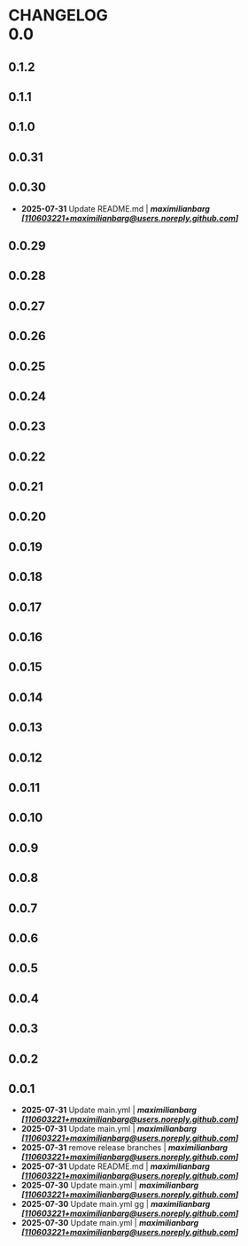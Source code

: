 # CHANGELOG<br>0.0
## 0.1.2
## 0.1.1
## 0.1.0
## 0.0.31
## 0.0.30
- **2025-07-31** Update README.md | ***maximilianbarg [110603221+maximilianbarg@users.noreply.github.com]***
## 0.0.29
## 0.0.28
## 0.0.27
## 0.0.26
## 0.0.25
## 0.0.24
## 0.0.23
## 0.0.22
## 0.0.21
## 0.0.20
## 0.0.19
## 0.0.18
## 0.0.17
## 0.0.16
## 0.0.15
## 0.0.14
## 0.0.13
## 0.0.12
## 0.0.11
## 0.0.10
## 0.0.9
## 0.0.8
## 0.0.7
## 0.0.6
## 0.0.5
## 0.0.4
## 0.0.3
## 0.0.2
## 0.0.1
- **2025-07-31** Update main.yml | ***maximilianbarg [110603221+maximilianbarg@users.noreply.github.com]***
- **2025-07-31** Update main.yml | ***maximilianbarg [110603221+maximilianbarg@users.noreply.github.com]***
- **2025-07-31** remove release branches | ***maximilianbarg [110603221+maximilianbarg@users.noreply.github.com]***
- **2025-07-31** Update README.md | ***maximilianbarg [110603221+maximilianbarg@users.noreply.github.com]***
- **2025-07-30** Update main.yml | ***maximilianbarg [110603221+maximilianbarg@users.noreply.github.com]***
- **2025-07-30** Update main.yml gg | ***maximilianbarg [110603221+maximilianbarg@users.noreply.github.com]***
- **2025-07-30** Update main.yml | ***maximilianbarg [110603221+maximilianbarg@users.noreply.github.com]***
